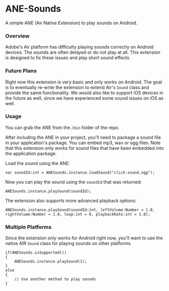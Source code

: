 # ANE-Sounds

A simple ANE (Air Native Extension) to play sounds on Android.

### Overview

Adobe's Air platform has difficulty playing sounds correctly on Android devices. The sounds are often delayed or do not play at all. This extension is designed to fix these issues and play short sound effects.

### Future Plans

Right now this extension is very basic and only works on Android. The goal is to eventually re-write the extension to extend Air's ```Sound``` class and provide the same functionality. We would also like to support iOS devices in the future as well, since we have experienced some sound issues on iOS as well.

### Usage

You can grab the ANE from the ```/bin``` folder of the repo.

After including the ANE in your project, you'll need to package a sound file in your application's package. You can embed mp3, wav or ogg files. Note that this extension only works for sound files that have been embedded into the application package.

Load the sound using the ANE:

```
var soundId:int = ANESounds.instance.loadSound("click-sound.ogg");
```

Now you can play the sound using the ```soundId``` that was returned:

```
ANESounds.instance.playSound(soundId);
```
The extension also supports more advanced playback options:

```
ANESounds.instance.playSound(soundId:int, leftVolume:Number = 1.0, rightVolume:Number = 1.0, loop:int = 0, playbackRate:int = 1.0);
```

### Multiple Platforms

Since the extension only works for Android right now, you'll want to use the native AIR ```Sound``` class for playing sounds on other platforms.

```
if(ANESounds.isSupported())
{
	ANESounds.instance.playSound(1);
}
else
{
	// Use another method to play sounds
}
```

